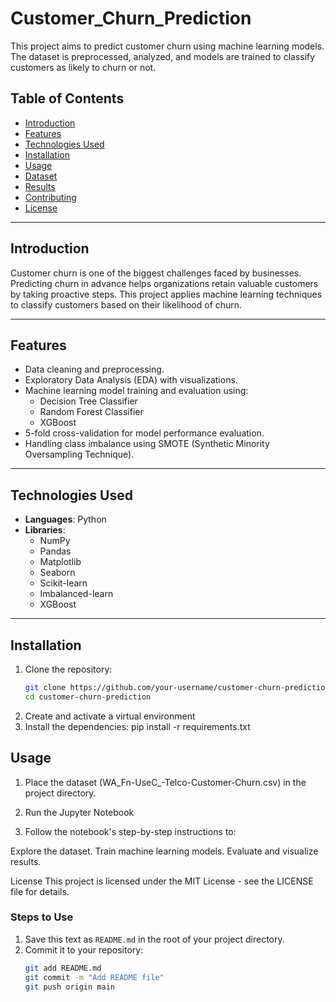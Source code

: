 # Customer_Churn_Prediction

This project aims to predict customer churn using machine learning models. The dataset is preprocessed, analyzed, and models are trained to classify customers as likely to churn or not. 

## Table of Contents
- [Introduction](#introduction)
- [Features](#features)
- [Technologies Used](#technologies-used)
- [Installation](#installation)
- [Usage](#usage)
- [Dataset](#dataset)
- [Results](#results)
- [Contributing](#contributing)
- [License](#license)

---

## Introduction
Customer churn is one of the biggest challenges faced by businesses. Predicting churn in advance helps organizations retain valuable customers by taking proactive steps. This project applies machine learning techniques to classify customers based on their likelihood of churn.

---

## Features
- Data cleaning and preprocessing.
- Exploratory Data Analysis (EDA) with visualizations.
- Machine learning model training and evaluation using:
  - Decision Tree Classifier
  - Random Forest Classifier
  - XGBoost
- 5-fold cross-validation for model performance evaluation.
- Handling class imbalance using SMOTE (Synthetic Minority Oversampling Technique).

---

## Technologies Used
- **Languages**: Python
- **Libraries**: 
  - NumPy
  - Pandas
  - Matplotlib
  - Seaborn
  - Scikit-learn
  - Imbalanced-learn
  - XGBoost

---

## Installation

1. Clone the repository:
   ```bash
   git clone https://github.com/your-username/customer-churn-prediction.git
   cd customer-churn-prediction
2. Create and activate a virtual environment
3. Install the dependencies:
   pip install -r requirements.txt



## Usage
1. Place the dataset (WA_Fn-UseC_-Telco-Customer-Churn.csv) in the project directory.

2. Run the Jupyter Notebook
3. Follow the notebook's step-by-step instructions to:

Explore the dataset.
Train machine learning models.
Evaluate and visualize results.

License
This project is licensed under the MIT License - see the LICENSE file for details.
### Steps to Use
1. Save this text as `README.md` in the root of your project directory.
2. Commit it to your repository:
   ```bash
   git add README.md
   git commit -m "Add README file"
   git push origin main

  

